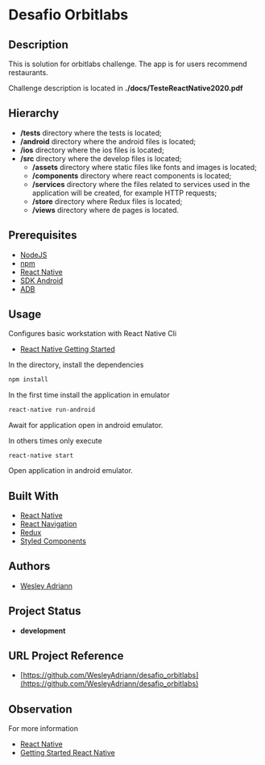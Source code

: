 Desafio Orbitlabs
============

## Description

This is solution for orbitlabs challenge.
The app is for users recommend restaurants.

Challenge description is located in **./docs/TesteReactNative2020.pdf**

## Hierarchy

- **/__tests__** directory where the tests is located;
- **/android** directory where the android files is located;
- **/ios** directory where the ios files is located;
- **/src** directory where the develop files is located;
  - **/assets** directory where static files like fonts and images is located;
  - **/components** directory where react components is located;
  - **/services** directory where the files related to services used in the application will be created, for example HTTP requests;
  - **/store** directory where Redux files is located;
  - **/views** directory where de pages is located.

## Prerequisites

- [NodeJS](https://nodejs.org)
- [npm](https://www.npmjs.com)
- [React Native](https://www.npmjs.com/package/react-native-cli)
- [SDK Android](https://developer.android.com/studio)
- [ADB](https://developer.android.com/studio/command-line/adb.html)

## Usage
Configures basic workstation with React Native Cli  
- [React Native Getting Started](https://facebook.github.io/react-native/docs/getting-started)

In the directory, install the dependencies
```bash
npm install
```
In the first time install the application in emulator
```bash
react-native run-android
```
Await for application open in android emulator.

In others times only execute
```
react-native start
```
Open application in android emulator.

## Built With

- [React Native](https://facebook.github.io/react-native/)
- [React Navigation](https://reactnavigation.org)
- [Redux](https://redux.js.org)
- [Styled Components](https://www.styled-components.com)

## Authors

- [Wesley Adriann](https://github.com/WesleyAdriann/)

## Project Status

- **development**

## URL Project Reference

- [https://github.com/WesleyAdriann/desafio_orbitlabs](https://github.com/WesleyAdriann/desafio_orbitlabs)

## Observation

For more information
- [React Native](https://facebook.github.io/react-native/)
- [Getting Started React Native](https://facebook.github.io/react-native/docs/getting-started)
